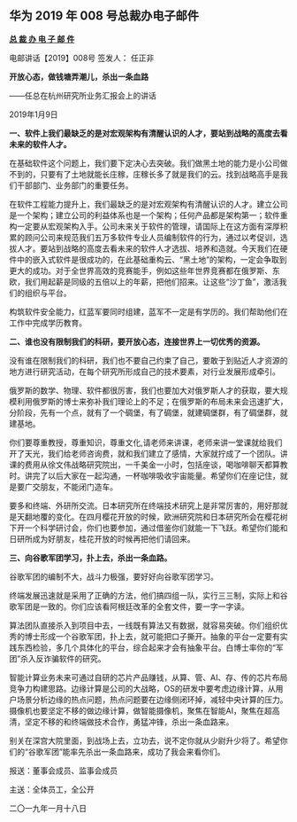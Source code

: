 ## 华为 2019 年 008 号总裁办电子邮件

**[总 裁 办 电 子 邮 件](http://xinsheng.huawei.com/cn/index.php?app=forum&mod=Detail&act=index&id=4155469)**

 

电邮讲话【2019】008号           签发人： 任正非

**开放心态，做钱塘弄潮儿，杀出一条血路**

——任总在杭州研究所业务汇报会上的讲话

2019年1月9日

 

**一、软件上我们最缺乏的是对宏观架构有清醒认识的人才，要站到战略的高度去看未来的软件人才。**

在基础软件这个问题上，我们要下定决心去突破。我们做黑土地的能力是小公司做不到的，只要有了土地就能长庄稼，庄稼长多了就是我们的云。找到战略高手是我们干部部门、业务部门的重要任务。

在软件工程能力提升上，我们最缺乏的是对宏观架构有清醒认识的人才。建立公司是一个架构；建立公司的利益体系也是一个架构；任何产品都是架构第一；软件重构一定要从宏观架构入手。公司未来关于软件的管理，请国际上在这方面有深厚积累的顾问公司来规范我们五万多软件专业人员编制软件的行为，通过以考促训，选拔人才。要站到战略的高度去看未来的软件人才选拔、培养和造就。今天我们在硬件中的嵌入式软件是很成功的，在此基础重构云、“黑土地”的架构，一定会争取到更大的成功。对于全世界高效的竞赛能手，例如这些年世界竞赛都在俄罗斯、东欧，我们用起薪是同级的五倍以上的年薪，把他们招来。让这些“沙丁鱼”，激活我们的组织与平台。

构筑软件安全能力，红蓝军要同时组建，蓝军不一定是有学历的。我们帮助他们在工作中完成学历教育。

 

**二、谁也没有限制我们的科研，要开放心态，连接世界上一切优秀的资源。**

没有谁在限制我们的科研，我们也不要自己约束了自己，要敢于到贴近人才资源的地方进行研究活动，在每个研究所形成自己的技术要素，对行业发展形成牵引。

俄罗斯的数学、物理、软件都很厉害，我们也要加大对俄罗斯人才的获取，要大规模利用俄罗斯的博士来弥补我们理论上的不足；在俄罗斯的布局未来会迅速扩大，分阶段，先有一个点，就有了一个碉堡，有了碉堡，就建碉堡群，有了碉堡群，就建基地。

你们要尊重教授，尊重知识，尊重文化,请老师来讲课，老师来讲一堂课就给我们开了天光，我们给老师咨询费，就和我们建立了感情，大家就拧成了一个团队。讲课的费用从徐文伟战略研究院出，一千美金一小时，包括座谈，喝咖啡聊天都算教时。讲完了以后大家在一起沟通，一杯咖啡吸收宇宙能量。希望你们在座记住，就是要广交朋友，不能闭门造车。

要多和终端、外研所交流。日本研究所在终端技术研究上是非常厉害的，用好那就是天翻地覆的变化。在四月樱花开放的时候，欧洲研究院和日本研究所会在樱花树下开一个科学研讨会，你们也要参加，通过借鉴你们就能一下飞跃。希望你们能和日研所成为好朋友，桂花开放的时候再把他们请回来。

 

**三、向谷歌军团学习，扑上去，杀出一条血路。**

谷歌军团的编制不大，战斗力极强，要好好向谷歌军团学习。

终端发展迅速就是采用了正确的方法，他们搞四组一队，实行三三制，实际上和谷歌军团是一致的。你们应该看阿根廷改革的全套文件，要一字一字读。

算法团队直接杀入到项目中去，一线既有算法又有数据，就容易突破。你们组织优秀的博士形成一个谷歌军团，扑上去，就可能把口子撕开。抽象的平台一定要有实践东西检验，多几个具体化的平台，综合起来才会有抽象平台。白博士率你的“军团”杀入反诈骗软件的研究。

智能计算业务未来可通过自研的芯片产品赚钱，从算、管、AI、存、传的芯片布局竞争力构建思路。边缘计算是公司的大战略，OS的研发中要考虑边缘计算，从用户场景分析边缘的热点问题，热点问题要在边缘侧闭环掉，减轻中央计算的压力。摄像机也要坚定不移的做边缘计算，做智能摄像机，聚焦在智能AI，聚焦在超高清，坚定不移的和终端做技术合作，勇猛冲锋，杀出一条血路来。

别关在深宫大院里面，到战场上去，立功去，说不定你就从少尉升少将了。希望你们的“谷歌军团”能率先杀出一条血路来，成功了我会来看你们。

 

报送：董事会成员、监事会成员

主送：全体员工，全公开

二〇一九年一月十八日